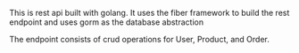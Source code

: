 This is rest api built with golang. It uses the fiber framework to  build the rest endpoint and uses gorm as the database abstraction

The endpoint consists of crud operations for User, Product, and Order.